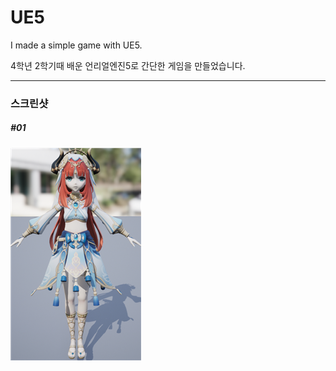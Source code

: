 # UE5
I made a simple game with UE5.

4학년 2학기때 배운 언리얼엔진5로 간단한 게임을 만들었습니다.

<hr>
<h3>스크린샷</h3>

<div>
  <h5>#01</h5>
  <img src="_reportAndImg/char01.png"></img>
</div>
